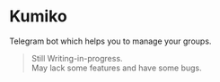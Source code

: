 # Kumiko

Telegram bot which helps you to manage your groups.

> Still Writing-in-progress. <br> May lack some features and have some bugs.
